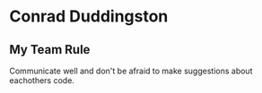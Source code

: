 # Conrad Duddingston

## My Team Rule
Communicate well and don't be afraid to make suggestions about eachothers code.

